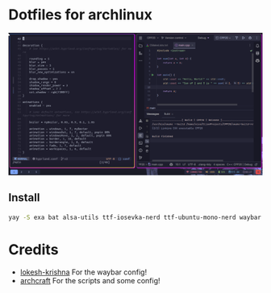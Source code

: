 # Dotfiles for archlinux

![Screenshot](assets/ss.png)

## Install
```sh
yay -S exa bat alsa-utils ttf-iosevka-nerd ttf-ubuntu-mono-nerd waybar pipewire pipewire-pulse wireplumber yad arc-gtk-theme numix-icon-theme-git base-devel capitaine-cursors fish firefox gvfs thunar thunar-volman grimblast-git nwg-look-bin noto-fonts noto-fonts-cjk noto-fonts-emoji neovim
```

# Credits
- [lokesh-krishna](https://github.com/lokesh-krishna/dotfiles/tree/main/tokyo-night) For the waybar config!
- [archcraft](https://archcraft.io/) For the scripts and some config!
